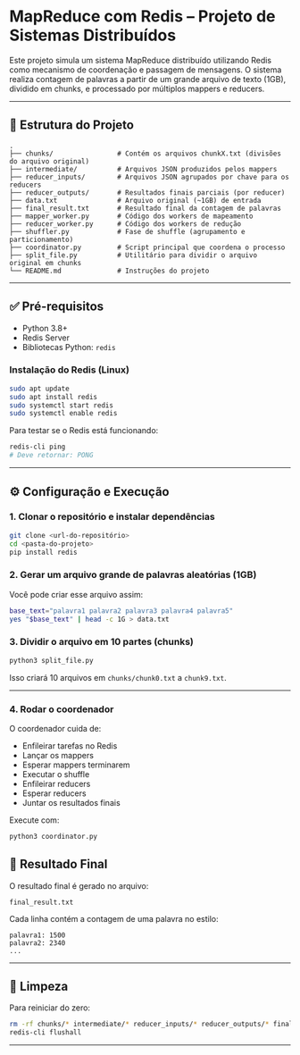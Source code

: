 # MapReduce com Redis – Projeto de Sistemas Distribuídos

Este projeto simula um sistema MapReduce distribuído utilizando Redis como mecanismo de coordenação e passagem de mensagens. O sistema realiza contagem de palavras a partir de um grande arquivo de texto (1GB), dividido em chunks, e processado por múltiplos mappers e reducers.

---

## 📁 Estrutura do Projeto

```
.
├── chunks/                # Contém os arquivos chunkX.txt (divisões do arquivo original)
├── intermediate/          # Arquivos JSON produzidos pelos mappers
├── reducer_inputs/        # Arquivos JSON agrupados por chave para os reducers
├── reducer_outputs/       # Resultados finais parciais (por reducer)
├── data.txt               # Arquivo original (~1GB) de entrada
├── final_result.txt       # Resultado final da contagem de palavras
├── mapper_worker.py       # Código dos workers de mapeamento
├── reducer_worker.py      # Código dos workers de redução
├── shuffler.py            # Fase de shuffle (agrupamento e particionamento)
├── coordinator.py         # Script principal que coordena o processo
├── split_file.py          # Utilitário para dividir o arquivo original em chunks
└── README.md              # Instruções do projeto
```

---

## ✅ Pré-requisitos

- Python 3.8+
- Redis Server
- Bibliotecas Python: `redis`

### Instalação do Redis (Linux)

```bash
sudo apt update
sudo apt install redis
sudo systemctl start redis
sudo systemctl enable redis
```

Para testar se o Redis está funcionando:

```bash
redis-cli ping
# Deve retornar: PONG
```

---

## ⚙️ Configuração e Execução

### 1. Clonar o repositório e instalar dependências

```bash
git clone <url-do-repositório>
cd <pasta-do-projeto>
pip install redis
```

### 2. Gerar um arquivo grande de palavras aleatórias (1GB)

Você pode criar esse arquivo assim:

```bash
base_text="palavra1 palavra2 palavra3 palavra4 palavra5"
yes "$base_text" | head -c 1G > data.txt
```

### 3. Dividir o arquivo em 10 partes (chunks)

```bash
python3 split_file.py
```

Isso criará 10 arquivos em `chunks/chunk0.txt` a `chunk9.txt`.

---

### 4. Rodar o coordenador

O coordenador cuida de:

- Enfileirar tarefas no Redis
- Lançar os mappers
- Esperar mappers terminarem
- Executar o shuffle
- Enfileirar reducers
- Esperar reducers
- Juntar os resultados finais

Execute com:

```bash
python3 coordinator.py
```

## 🧪 Resultado Final

O resultado final é gerado no arquivo:

```
final_result.txt
```

Cada linha contém a contagem de uma palavra no estilo:

```
palavra1: 1500
palavra2: 2340
...
```

---

## 🧹 Limpeza

Para reiniciar do zero:

```bash
rm -rf chunks/* intermediate/* reducer_inputs/* reducer_outputs/* final_result.txt
redis-cli flushall
```

---
